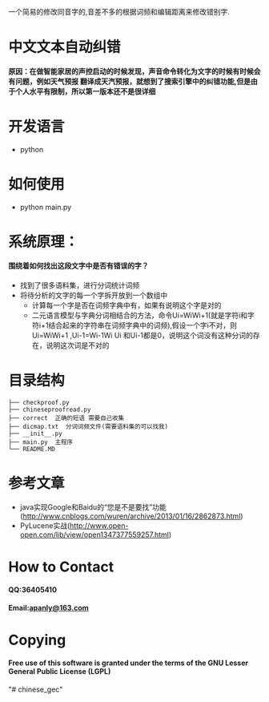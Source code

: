 
一个简易的修改同音字的,音差不多的根据词频和编辑距离来修改错别字.

















中文文本自动纠错
====================
#### 原因：在做智能家居的声控启动的时候发现，声音命令转化为文字的时候有时候会有问题，例如天气预报 翻译成天汽预报，就想到了搜索引擎中的纠错功能,但是由于个人水平有限制，所以第一版本还不是很详细

# 开发语言
* python

# 如何使用
* python main.py

# 系统原理：
#### 围绕着如何找出这段文字中是否有错误的字？
* 找到了很多语料集，进行分词统计词频
* 将待分析的文字的每一个字拆开放到一个数组中
  * 计算每一个字是否在词频字典中有，如果有说明这个字是对的
  * 二元语言模型与字典分词相结合的方法，命令Ui=WiWi+1(就是字符i和字符i+1结合起来的字符串在词频字典中的词频),假设一个字i不对，则
  Ui=WiWi+1 ,Ui-1=Wi-1Wi Ui 和Ui-1都是0，说明这个词没有这种分词的存在，说明这次词是不对的

# 目录结构 

    ├── checkproof.py
    ├── chineseproofread.py
    ├── correct  正确的短语 需要自己收集
    ├── dicmap.txt  分词词频文件(需要语料集的可以找我)
    ├── __init__.py
    ├── main.py  主程序
    └── README.MD

# 参考文章
* java实现Google和Baidu的“您是不是要找”功能(http://www.cnblogs.com/wuren/archive/2013/01/16/2862873.html)
* PyLucene实战(http://www.open-open.com/lib/view/open1347377559257.html)

# How to Contact
#### QQ:36405410
#### Email:apanly@163.com

# Copying
#### Free use of this software is granted under the terms of the GNU Lesser General Public License (LGPL)
"# chinese_gec" 
